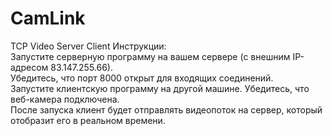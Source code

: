 # CamLink
TCP Video Server Client
Инструкции:  
Запустите серверную программу на вашем сервере (с внешним IP-адресом 83.147.255.66).  
Убедитесь, что порт 8000 открыт для входящих соединений.  
Запустите клиентскую программу на другой машине. Убедитесь, что веб-камера подключена.  
После запуска клиент будет отправлять видеопоток на сервер, который отобразит его в реальном времени.  
